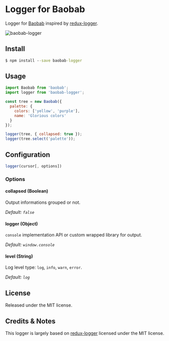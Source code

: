 # Logger for Baobab
Logger for [Baobab](https://github.com/Yomguithereal/baobab/tree/v2) inspired by [redux-logger](https://github.com/fcomb/redux-logger).

![baobab-logger](http://i.imgur.com/mZ9oMrF.png?1)

## Install
```cmd
$ npm install --save baobab-logger

```

## Usage
```js
import Baobab from 'baobab';
import logger from 'baobab-logger';

const tree = new Baobab({
  palette: {
    colors: ['yellow', 'purple'],
    name: 'Glorious colors'
  }
});

logger(tree, { collapsed: true });
logger(tree.select('palette'));
```

## Configuration
```js
logger(cursor[, options])
```

### Options

#### collapsed (Boolean)
Output informations grouped or not.

*Default: `false`*

#### logger (Object)
`console` implementation API or custom wrapped library for output.

*Default: `window.console`*

#### level (String)
Log level type: `log`, `info`, `warn`, `error`.

*Default: `log`*


## License
Released under the MIT license.

## Credits & Notes
This logger is largely based on [redux-logger](https://github.com/fcomb/redux-logger) licensed under the MIT license.
